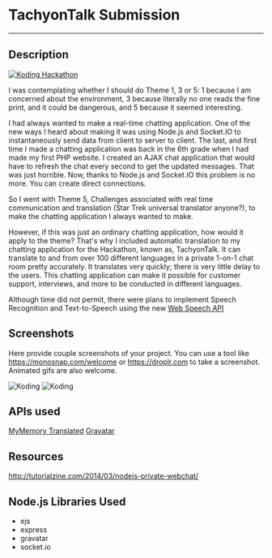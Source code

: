 # TachyonTalk Submission
---

## Description

[![Koding Hackathon](https://raw.githubusercontent.com/koding/hackathon.submit/236924c5e10a06c1c2dea48bc7ace4d72873bba7/images/badge.png "Koding Hackathon")](https://koding.com/Hackathon)

I was contemplating whether I should do Theme 1, 3 or 5: 1 because I am concerned about the environment, 3 because literally no one reads the fine print, and it could be dangerous, and 5 because it seemed interesting.

I had always wanted to make a real-time chatting application. One of the new ways I heard about making it was using Node.js and Socket.IO to instantaneously send data from client to server to client. The last, and first time I made a chatting application was back in the 6th grade when I had made my first PHP website. I created an AJAX chat application that would have to refresh the chat every second to get the updated messages. That was just horrible. Now, thanks to Node.js and Socket.IO this problem is no more. You can create direct connections.

So I went with Theme 5, Challenges associated with real time communication and translation (Star Trek universal translator anyone?), to make the chatting application I always wanted to make.

However, if this was just an ordinary chatting application, how would it apply to the theme? That's why I included automatic translation to my chatting application for the Hackathon, known as, TachyonTalk.
It can translate to and from over 100 different languages in a private 1-on-1 chat room pretty accurately. It translates very quickly; there is very little delay to the users. This chatting application can make it possible for customer support, interviews, and more to be conducted in different languages.

Although time did not permit, there were plans to implement Speech Recognition and Text-to-Speech using the new [Web Speech API](https://dvcs.w3.org/hg/speech-api/raw-file/tip/speechapi.html)

## Screenshots

Here provide couple screenshots of your project. You can use a tool like https://monosnap.com/welcome or https://droplr.com to take a screenshot. Animated gifs are also welcome.

![Koding](https://koding.com/a/site.landing/images/slideshow/2x/ss-terminal.png "Koding")
![Koding](https://koding.com/a/site.landing/images/slideshow/2x/ss-ide.png "Koding")

## APIs used
[MyMemory Translated](http://mymemory.translated.net/doc/spec.php)
[Gravatar](https://en.gravatar.com/site/implement/)

## Resources
http://tutorialzine.com/2014/03/nodejs-private-webchat/

## Node.js Libraries Used
 - ejs
 - express
 - gravatar
 - socket.io
